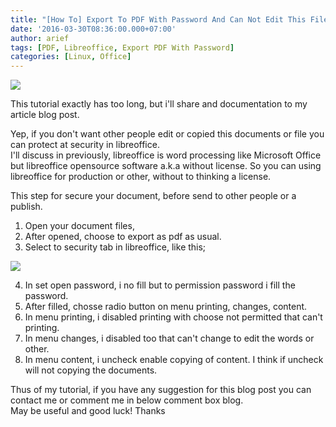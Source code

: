 ```yaml
---
title: "[How To] Export To PDF With Password And Can Not Edit This Files Using Libreoffice"
date: '2016-03-30T08:36:00.000+07:00'
author: arief
tags: [PDF, Libreoffice, Export PDF With Password]
categories: [Linux, Office]
---
```


![](https://1.bp.blogspot.com/-PWzlYYnw7bQ/VvsjbLDh9_I/AAAAAAAADGQ/ba16vxtQhX8EvcEDlQgm0e-33Mbi82nQg/s1600/LibreOffice_Facebook.jpg)

This tutorial exactly has too long, but i'll share and documentation to my article blog post.  

Yep, if you don't want other people edit or copied this documents or file you can protect at security in libreoffice.  
I'll discuss in previously, libreoffice is word processing like Microsoft Office but libreoffice opensource software a.k.a without license. So you can using libreoffice for production or other, without to thinking a license.  

This step for secure your document, before send to other people or a publish.  

1. Open your document files,  
2. After opened, choose to export as pdf as usual.  
3. Select to security tab in libreoffice, like this;

![](https://2.bp.blogspot.com/-wkoMm17L0uA/VvssXO2CVxI/AAAAAAAADGg/CYit1wIu1tEGgJi8lAjt5Fa8kgGZn0Nvg/s1600/Screenshot_20160329_192544.png)

4. In set open password, i no fill but to permission password i fill the password.  
5. After filled, chosse radio button on menu printing, changes, content.  
6. In menu printing, i disabled printing with choose not permitted that can't printing.  
7. In menu changes, i disabled too that can't change to edit the words or other.  
8. In menu content, i uncheck enable copying of content. I think if uncheck will not copying the documents.  

Thus of my tutorial, if you have any suggestion for this blog post you can contact me or comment me in below comment box blog.  
May be useful and good luck! Thanks